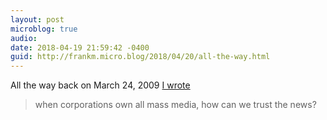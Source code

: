 ```yaml
---
layout: post
microblog: true
audio: 
date: 2018-04-19 21:59:42 -0400
guid: http://frankm.micro.blog/2018/04/20/all-the-way.html
---
```

All the way back on March 24, 2009  [I wrote](https://fjmnotes.com/2009/03/14/time-to-take-off-the-shades/)

> when corporations own all mass media, how can we trust the news?
